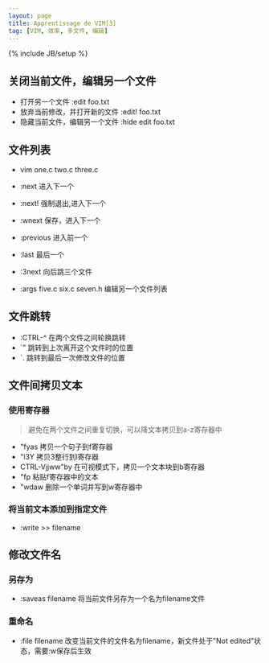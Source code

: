 ```yaml
---
layout: page
title: Apprentissage de VIM[3]
tag: [VIM, 效率, 多文件, 编辑]
---
```

{% include JB/setup %}

## 关闭当前文件，编辑另一个文件
- 打开另一个文件
    :edit foo.txt
- 放弃当前修改，并打开新的文件
    :edit! foo.txt
- 隐藏当前文件，编辑另一个文件
    :hide edit foo.txt

## 文件列表
- vim one.c two.c three.c
- :next 进入下一个
- :next! 强制退出,进入下一个
- :wnext 保存，进入下一个
- :previous 进入前一个
- :last 最后一个
- :3next 向后跳三个文件

- :args five.c six.c seven.h 编辑另一个文件列表

## 文件跳转
- :CTRL-^ 在两个文件之间轮换跳转
- `" 跳转到上次离开这个文件时的位置
- `. 跳转到最后一次修改文件的位置

## 文件间拷贝文本
### 使用寄存器  
  
> 避免在两个文件之间重复切换，可以降文本拷贝到a-z寄存器中  

- "fyas 拷贝一个句子到f寄存器  
- "l3Y 拷贝3整行到l寄存器  
- CTRL-Vjjww"by 在可视模式下，拷贝一个文本块到b寄存器  
- "fp 粘贴f寄存器中的文本  
- "wdaw 删除一个单词并写到w寄存器中  

### 将当前文本添加到指定文件
- :write >> filename

## 修改文件名
### 另存为
- :saveas filename 将当前文件另存为一个名为filename文件
### 重命名
- :file filename 改变当前文件的文件名为filename，新文件处于"Not edited"状态，需要:w保存后生效 
